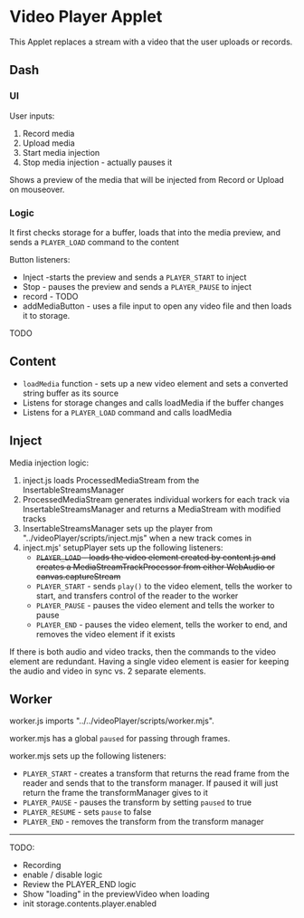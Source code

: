 # Video Player Applet

This Applet replaces a stream with a video that the user uploads or records.

## Dash 

### UI
User inputs:
1. Record media
2. Upload media
3. Start media injection
4. Stop media injection - actually pauses it

Shows a preview of the media that will be injected from Record or Upload on mouseover.


### Logic 

It first checks storage for a buffer, loads that into the media preview, and sends a `PLAYER_LOAD` command to the content

Button listeners:
* Inject -starts the preview and sends a `PLAYER_START` to inject
* Stop - pauses the preview and sends a `PLAYER_PAUSE` to  inject
* record - TODO
* addMediaButton -  uses a file input to open any video file and then loads it to storage.



TODO






## Content 

* `loadMedia` function - sets up a new video element and sets a converted string buffer as its source
* Listens for storage changes and calls loadMedia if the buffer changes
* Listens for a `PLAYER_LOAD` command and calls loadMedia

##  Inject 

Media injection logic:
1. inject.js  loads ProcessedMediaStream from the InsertableStreamsManager
2. ProcessedMediaStream generates individual workers for each track via InsertableStreamsManager and returns a MediaStream with modified tracks
3. InsertableStreamsManager sets up the player from "../videoPlayer/scripts/inject.mjs" when a new track comes in
4. inject.mjs' setupPlayer sets up the following listeners:
   -  ~~`PLAYER_LOAD` - loads the video element created by content.js and creates a MediaStreamTrackProcessor from either WebAudio or canvas.captureStream~~
   - `PLAYER_START` - sends `play()` to the video element, tells the worker to start, and transfers control of the reader to the worker
   -  `PLAYER_PAUSE` - pauses the video element and tells the worker to pause
   -  `PLAYER_END` - pauses the video element, tells the worker to end, and removes the video element if it exists
 
If there is both audio and video tracks, then the commands to the video element are redundant. 
Having a single video element is easier for keeping the audio and video in sync vs. 2 separate elements.

## Worker 

worker.js imports "../../videoPlayer/scripts/worker.mjs".

worker.mjs has a global `paused` for passing through frames.

worker.mjs sets up the following listeners:
- `PLAYER_START` - creates a transform that returns the read frame from the reader and sends that to the transform manager. 
If paused it will just return the frame the transformManager gives to it
- `PLAYER_PAUSE` - pauses the transform by setting `paused` to true
- `PLAYER_RESUME` - sets `pause` to false
- `PLAYER_END` - removes the transform from the transform manager





----
TODO:
- Recording
- enable / disable logic
- Review the PLAYER_END logic
- Show "loading" in the previewVideo when loading
- init storage.contents.player.enabled 

